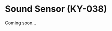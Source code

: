# Sound Sensor (KY-038)

Coming soon...

<!-- ![Demo SW-420](img/demo-ky-038.png)

**Importante!** Embora o sensor possua saídas analógica e digital, você não precisa usar as duas ao mesmo tempo, é possível, por exemplo, usar apenas a saída digital ou apenas a saída analógica (recomendo utilizar a digital, pois possui uma saída mais fácil de trabalhar e não ocupa a única entrada analógica que temos).

O código abaixo lê os valores detectados tanto para a saída analógica quanto a saída digital do sensor e imprime esses valores no Serial Monitor do Arduino IDE. Como a medição é muito rápida, adicionei um pequeno delay de um segundo quando a saída digital está ativa, assim ela não passa despercebida. Experimente bater palmas, assoviar ou até mesmo assoprar no microfone do sensor para ver como as saídas se comportam (lembre-se, você pode ajustar a sensibilidade do sensor girando com cuidado o potenciômetro presente no mesmo, recomendo fortemente fazer isso com o Serial Monitor aberto para ver a alteração em tempo real, pois ela pode ser bastante sutil).

```arduino
int soundDigital;
int soundAnalogic;

void setup()
{
  Serial.begin(115200);
}

void loop()
{
  soundDigital = digitalRead(16); //D0
  soundAnalogic = analogRead(A0);
  Serial.print("Som Digital: ");
  Serial.print(soundDigital);
  Serial.print("\t");
  Serial.print("Som Analógico: ");
  Serial.println(soundAnalogic);

  if (soundDigital == HIGH)
  {
    delay(1000);
  }
}
``` -->